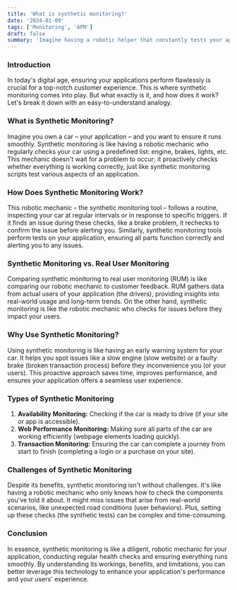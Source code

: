 ```yaml
---
title: 'What is synthetic monitoring?'
date: '2024-01-09'
tags: ['Monitoring', 'APM']
draft: false
summary: 'Imagine having a robotic helper that constantly tests your apps to ensure they work perfectly for your customers. That is synthetic monitoring. It simulates user actions to check performance of the app, like a robot testing different parts of a car. It differs from real user monitoring, which relies on actual user interactions to gather data.'
---
```


### Introduction

In today's digital age, ensuring your applications perform flawlessly is crucial for a top-notch customer experience. This is where synthetic monitoring comes into play. But what exactly is it, and how does it work? Let's break it down with an easy-to-understand analogy.

### What is Synthetic Monitoring?

Imagine you own a car – your application – and you want to ensure it runs smoothly. Synthetic monitoring is like having a robotic mechanic who regularly checks your car using a predefined list: engine, brakes, lights, etc. This mechanic doesn't wait for a problem to occur; it proactively checks whether everything is working correctly, just like synthetic monitoring scripts test various aspects of an application.

### How Does Synthetic Monitoring Work?

This robotic mechanic – the synthetic monitoring tool – follows a routine, inspecting your car at regular intervals or in response to specific triggers. If it finds an issue during these checks, like a brake problem, it rechecks to confirm the issue before alerting you. Similarly, synthetic monitoring tools perform tests on your application, ensuring all parts function correctly and alerting you to any issues.

### Synthetic Monitoring vs. Real User Monitoring

Comparing synthetic monitoring to real user monitoring (RUM) is like comparing our robotic mechanic to customer feedback. RUM gathers data from actual users of your application (the drivers), providing insights into real-world usage and long-term trends. On the other hand, synthetic monitoring is like the robotic mechanic who checks for issues before they impact your users.

### Why Use Synthetic Monitoring?

Using synthetic monitoring is like having an early warning system for your car. It helps you spot issues like a slow engine (slow website) or a faulty brake (broken transaction process) before they inconvenience you (or your users). This proactive approach saves time, improves performance, and ensures your application offers a seamless user experience.

### Types of Synthetic Monitoring

1. **Availability Monitoring:** Checking if the car is ready to drive (if your site or app is accessible).
2. **Web Performance Monitoring:** Making sure all parts of the car are working efficiently (webpage elements loading quickly).
3. **Transaction Monitoring:** Ensuring the car can complete a journey from start to finish (completing a login or a purchase on your site).

### Challenges of Synthetic Monitoring

Despite its benefits, synthetic monitoring isn't without challenges. It's like having a robotic mechanic who only knows how to check the components you've told it about. It might miss issues that arise from real-world scenarios, like unexpected road conditions (user behaviors). Plus, setting up these checks (the synthetic tests) can be complex and time-consuming.

### Conclusion

In essence, synthetic monitoring is like a diligent, robotic mechanic for your application, conducting regular health checks and ensuring everything runs smoothly. By understanding its workings, benefits, and limitations, you can better leverage this technology to enhance your application's performance and your users' experience.

